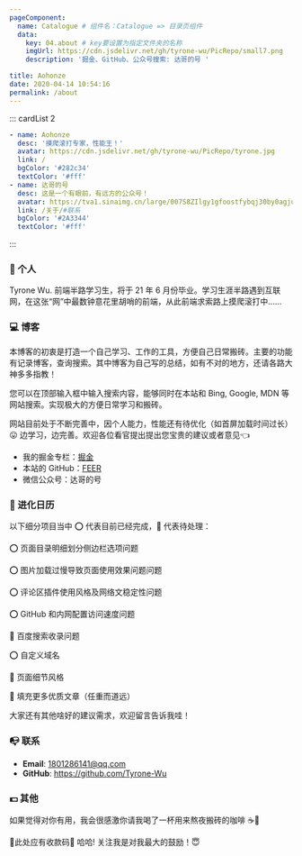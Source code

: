 ```yaml
---
pageComponent:
  name: Catalogue # 组件名：Catalogue => 目录页组件
  data:
    key: 04.about # key要设置为指定文件夹的名称
    imgUrl: https://cdn.jsdelivr.net/gh/tyrone-wu/PicRepo/small7.png
    description: '掘金、GitHub、公众号搜索: 达哥的号 '

title: Aohonze
date: 2020-04-14 10:54:16
permalink: /about
---
```


::: cardList 2

```yaml
- name: Aohonze
  desc: '摸爬滚打专家，性能王！'
  avatar: https://cdn.jsdelivr.net/gh/tyrone-wu/PicRepo/tyrone.jpg
  link: /
  bgColor: '#282c34'
  textColor: '#fff'
- name: 达哥的号
  desc: 这是一个有眼前，有远方的公众号！
  avatar: https://tva1.sinaimg.cn/large/007S8ZIlgy1gfoostfybqj30by0agju2.jpg
  link: /关于/#联系
  bgColor: '#2A3344'
  textColor: '#fff'
```

:::

### :boy: 个人

Tyrone Wu. 前端半路学习生，将于 21 年 6 月份毕业。学习生涯半路遇到互联网，在这张“网”中最数钟意花里胡哨的前端，从此前端求索路上摸爬滚打中......

### :computer: 博客

本博客的初衷是打造一个自己学习、工作的工具，方便自己日常搬砖。主要的功能有记录博客，查询搜索。其中博客为自己写的总结，如有不对的地方，还请各路大神多多指教！

您可以在顶部输入框中输入搜索内容，能够同时在本站和 Bing, Google, MDN 等网站搜索。实现极大的方便日常学习和搬砖。

网站目前处于不断完善中，因个人能力，性能还有待优化（如首屏加载时间过长） :stuck_out_tongue: 边学习，边完善。欢迎各位看官提出提出您宝贵的建议或者意见:point_left:

- 我的掘金专栏：[掘金](https://juejin.im/user/5e394dcc518825492a71f079/posts)
- 本站的 GitHub：[FEER](https://github.com/Aohonze/FEER)
- 微信公众号：达哥的号

### :date: 进化日历

以下细分项目当中 :o: 代表目前已经完成，:pushpin: 代表待处理：

:o: 页面目录明细划分侧边栏选项问题

:o: 图片加载过慢导致页面使用效果问题问题

:o: 评论区插件使用风格及网络文稳定性问题

:o: GitHub 和内网配置访问速度问题

:pushpin: 百度搜索收录问题

:o: 自定义域名

:pushpin: 页面细节风格

:pushpin: 填充更多优质文章（任重而道远）

大家还有其他啥好的建议需求，欢迎留言告诉我哇！

### :mailbox_with_no_mail: 联系

- **Email**: <a href="mailto:1801286141@qq.com">1801286141@qq.com</a>
- **GitHub**: [<https://github.com/Tyrone-Wu>](https://github.com/Tyrone-Wu)

### :dollar: 其他

如果觉得对你有用，我会很感激你请我喝了一杯用来熬夜搬砖的咖啡 ☕️:dog:

:pushpin:此处应有收款码:eyes: 哈哈! 关注我是对我最大的鼓励！:innocent:

<!-- ![](https://cdn.jsdelivr.net/gh/tyrone-wu/PicRepo/white.png) -->
